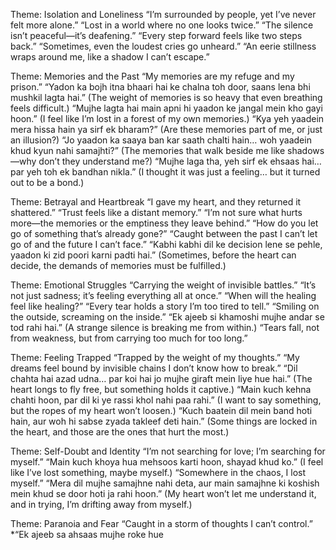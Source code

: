 Theme: Isolation and Loneliness
“I’m surrounded by people, yet I’ve never felt more alone.”
“Lost in a world where no one looks twice.”
“The silence isn’t peaceful—it’s deafening.”
“Every step forward feels like two steps back.”
“Sometimes, even the loudest cries go unheard.”
“An eerie stillness wraps around me, like a shadow I can’t escape.”

Theme: Memories and the Past
“My memories are my refuge and my prison.”
“Yadon ka bojh itna bhaari hai ke chalna toh door, saans lena bhi mushkil lagta hai.” (The weight of memories is so heavy that even breathing feels difficult.)
“Mujhe lagta hai main apni hi yaadon ke jangal mein kho gayi hoon.” (I feel like I’m lost in a forest of my own memories.)
“Kya yeh yaadein mera hissa hain ya sirf ek bharam?” (Are these memories part of me, or just an illusion?)
“Jo yaadon ka saaya ban kar saath chalti hain… woh yaadein khud kyun nahi samajhti?” (The memories that walk beside me like shadows—why don’t they understand me?)
“Mujhe laga tha, yeh sirf ek ehsaas hai… par yeh toh ek bandhan nikla.” (I thought it was just a feeling… but it turned out to be a bond.)

Theme: Betrayal and Heartbreak
“I gave my heart, and they returned it shattered.”
“Trust feels like a distant memory.”
“I’m not sure what hurts more—the memories or the emptiness they leave behind.”
“How do you let go of something that’s already gone?”
“Caught between the past I can’t let go of and the future I can’t face.”
“Kabhi kabhi dil ke decision lene se pehle, yaadon ki zid poori karni padti hai.” (Sometimes, before the heart can decide, the demands of memories must be fulfilled.)

Theme: Emotional Struggles
“Carrying the weight of invisible battles.”
“It’s not just sadness; it’s feeling everything all at once.”
“When will the healing feel like healing?”
“Every tear holds a story I’m too tired to tell.”
“Smiling on the outside, screaming on the inside.”
“Ek ajeeb si khamoshi mujhe andar se tod rahi hai.” (A strange silence is breaking me from within.)
“Tears fall, not from weakness, but from carrying too much for too long.”

Theme: Feeling Trapped
“Trapped by the weight of my thoughts.”
“My dreams feel bound by invisible chains I don’t know how to break.”
“Dil chahta hai azad udna… par koi hai jo mujhe giraft mein liye hue hai.” (The heart longs to fly free, but something holds it captive.)
“Main kuch kehna chahti hoon, par dil ki ye rassi khol nahi paa rahi.” (I want to say something, but the ropes of my heart won’t loosen.)
“Kuch baatein dil mein band hoti hain, aur woh hi sabse zyada takleef deti hain.” (Some things are locked in the heart, and those are the ones that hurt the most.)

Theme: Self-Doubt and Identity
“I’m not searching for love; I’m searching for myself.”
“Main kuch khoya hua mehsoos karti hoon, shayad khud ko.” (I feel like I’ve lost something, maybe myself.)
“Somewhere in the chaos, I lost myself.”
“Mera dil mujhe samajhne nahi deta, aur main samajhne ki koshish mein khud se door hoti ja rahi hoon.” (My heart won’t let me understand it, and in trying, I’m drifting away from myself.)

Theme: Paranoia and Fear
“Caught in a storm of thoughts I can’t control.”
*“Ek ajeeb sa ahsaas mujhe roke hue